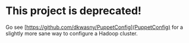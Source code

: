 This project is deprecated!
===========
Go see [https://github.com/dkwasny/PuppetConfig](PuppetConfig) for a slightly more sane way to configure a Hadoop cluster.
